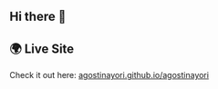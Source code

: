 ## Hi there 👋

## 🌍 Live Site

Check it out here: [agostinayori.github.io/agostinayori](https://agostinayori.github.io/agostinayori/)

<!--
**agostinayori/agostinayori** is a ✨ _special_ ✨ repository because its `README.md` (this file) appears on your GitHub profile.

Here are some ideas to get you started:

- 🔭 I’m currently working on ...
- 🌱 I’m currently learning ...
- 👯 I’m looking to collaborate on ...
- 🤔 I’m looking for help with ...
- 💬 Ask me about ...
- 📫 How to reach me: ...
- 😄 Pronouns: ...
- ⚡ Fun fact: ...
-->
